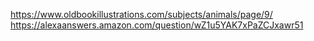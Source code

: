 https://www.oldbookillustrations.com/subjects/animals/page/9/
https://alexaanswers.amazon.com/question/wZ1u5YAK7xPaZCJxawr51